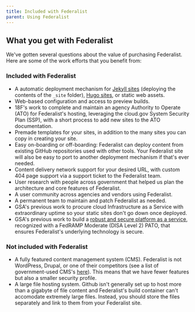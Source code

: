 ```yaml
---
title: Included with Federalist
parent: Using Federalist
---
```

## What you get with Federalist

We've gotten several questions about the value of purchasing Federalist. Here are some of the work efforts that you benefit from:

### Included with Federalist

* A automatic deployment mechanism for [Jekyll sites](https://jekyllrb.com/docs/home/) (deploying the contents of the `_site` folder), [Hugo sites](http://gohugo.io/), or static web assets. 
* Web-based configuration and access to preview builds.
* 18F's work to complete and maintain an agency Authority to Operate (ATO) for Federalist's hosting, leveraging the cloud.gov System Security Plan (SSP), with a short process to add new sites to the ATO documentation.
* Premade templates for your sites, in addition to the many sites you can copy in creating your site.
* Easy on-boarding or off-boarding: Federalist can deploy content from existing GitHub repositories used with other tools. Your Federalist site will also be easy to port to another deployment mechanism if that's ever needed.
* Content delivery network support for your desired URL, with custom 404 page support via a support ticket to the Federalist team.
* User research with people across government that helped us plan the architecture and core features of Federalist.
* A user community across agencies and vendors using Federalist.
* A permanent team to maintain and patch Federalist as needed.
* GSA's previous work to procure cloud Infrastructure as a Service with extraordinary uptime so your static sites don't go down once deployed.
* GSA's previous work to build a [robust and secure platform as a service](https://cloud.gov), recognized with a FedRAMP Moderate (DISA Level 2) PATO, that ensures Federalist's underlying technology is secure.

### Not included with Federalist

* A fully featured content management system (CMS). Federalist is not WordPress, Drupal, or one of their competitors (see a list of government-used CMS's [here](https://www.digitalgov.gov/resources/content-management-systems-used-by-government-agencies/)). This means that we have fewer features but also a smaller security profile.
* A large file hosting system. Github isn't generally set up to host more than a gigabyte of file content and Federalist's build container can't accomodate extremely large files. Instead, you should store the files separately and link to them from your Federalist site.

